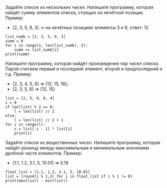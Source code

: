 
Задайте список из нескольких чисел.
Напишите программу,
которая найдёт сумму элементов списка,
стоящих на нечётной позиции.
Пример:
- [2, 3, 5, 9, 3] -> на нечётных позициях элементы 3 и 9, ответ: 12
~~~
list_numb = [2, 3, 5, 9, 3]
summ = 0
for i in range(1, len(list_numb), 2):
    summ += list_numb[i]        
print(summ)
~~~
Напишите программу, которая найдёт
произведение пар чисел списка.
Парой считаем первый и последний элемент,
второй и предпоследний и т.д.
Пример:
- [2, 3, 4, 5, 6] => [12, 15, 16];
- [2, 3, 5, 6] => [12, 15]

~~~
list = [2, 5, 9, 8, 4]
s = 0
if len(list) % 2 == 0:
    l = len(list) // 2
else:
    l = len(list) // 2 + 1
for i in range(l):
    s = list[-i - 1] * list[i]
    print(s)
~~~
Задайте список из вещественных чисел.
Напишите программу, которая найдёт 
разницу между максимальным и минимальным
значением дробной части элементов.
Пример:
- [1.1, 1.2, 3.1, 5, 10.01] => 0.19
~~~
float_list = [1.1, 1.2, 3.1, 5, 10.01]
list = [round(i % 1,2) for i in float_list if i % 1 != 0]
print(max(list) - min(list))
~~~
